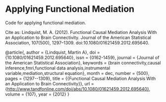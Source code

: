 Applying Functional Mediation
====================

Code for applying functional mediation. 

Cite as: Lindquist, M. A. (2012). Functional Causal Mediation Analysis With an Application to Brain Connectivity. Journal of the American Statistical Association, 107(500), 1297–1309. doi:10.1080/01621459.2012.695640.

@article{,
author = {Lindquist, Martin A},
doi = {10.1080/01621459.2012.695640},
issn = {0162-1459},
journal = {Journal of the American Statistical Association},
keywords = {brain connectivity,causal inference,fmri,functional data analysis,instrumental variable,mediation,structural equation},
month = dec,
number = {500},
pages = {1297--1309},
title = {{Functional Causal Mediation Analysis With an Application to Brain Connectivity}},
url = {http://www.tandfonline.com/doi/abs/10.1080/01621459.2012.695640},
volume = {107},
year = {2012}
}

